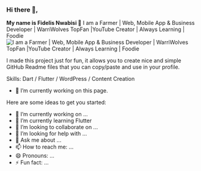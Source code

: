 ### Hi there 👋, 

**My name is Fidelis Nwabisi 👋**  I am a Farmer | Web, Mobile App & Business Developer | WarriWolves TopFan |YouTube Creator | Always Learning | Foodie
![I am a Farmer | Web, Mobile App & Business Developer | WarriWolves TopFan |YouTube Creator | Always Learning | Foodie](https://arturssmirnovs.github.io/github-profile-readme-generator/images/banner.png)

I made this project just for fun, it allows you to create nice and simple GitHub Readme files that you can copy/paste and use in your profile.

Skills: Dart / Flutter / WordPress / Content Creation

- 🔭 I’m currently working on this page. 



Here are some ideas to get you started:

- 🔭 I’m currently working on ...
- 🌱 I’m currently learning Flutter
- 👯 I’m looking to collaborate on ...
- 🤔 I’m looking for help with ...
- 💬 Ask me about ...
- 📫 How to reach me: ...
- 😄 Pronouns: ...
- ⚡ Fun fact: ...




